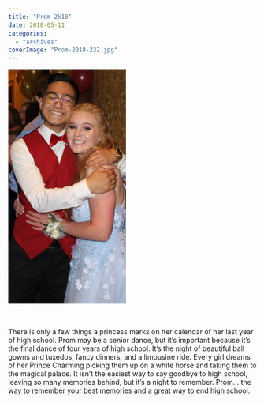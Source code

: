 ```yaml
---
title: "Prom 2k18"
date: 2018-05-11
categories: 
  - "archives"
coverImage: "Prom-2018-232.jpg"
---
```


![](images/Prom-2018-31-239x475.jpg)

 

There is only a few things a princess marks on her calendar of her last year of high school. Prom may be a senior dance, but it’s important because it’s the final dance of four years of high school. It’s the night of beautiful ball gowns and tuxedos, fancy dinners, and a limousine ride. Every girl dreams of her Prince Charming picking them up on a white horse and taking them to the magical palace. It isn’t the easiest way to say goodbye to high school, leaving so many memories behind, but it’s a night to remember. Prom… the way to remember your best memories and a great way to end high school.

